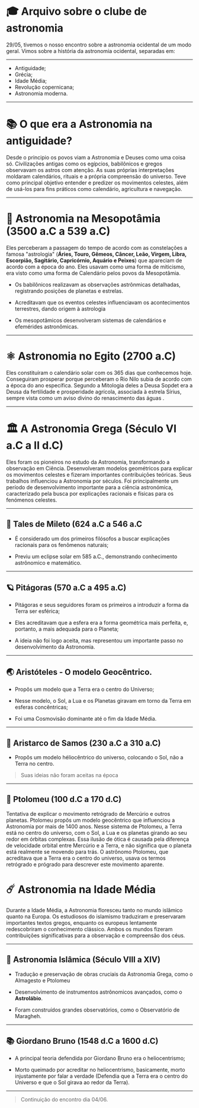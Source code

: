 # 🎓 Arquivo sobre o clube de astronomia

29/05, tivemos o nosso encontro sobre a astronomia ocidental de um modo geral. Vimos sobre a história da astronomia ocidental, separadas em: 

---
- Antiguidade;
- Grécia;
- Idade Média;
- Revolução copernicana;
- Astronomia moderna.
---

# 📚 O que era a Astronomia na antiguidade?

Desde o principio os povos viam a Astronomia e Deuses como uma coisa só. Civilizações antigas como os egípcios, babilônicos e gregos observavam os astros com atenção. As suas próprias interpretações moldaram calendários, rituais e a própria compreensão do universo.
Teve como principal objetivo entender e predizer os movimentos celestes, além de usá-los para fins práticos como calendário, agricultura e navegação.

---

# 📜 Astronomia na Mesopotâmia (3500 a.C a 539 a.C)

Eles perceberam a passagem do tempo de acordo com as constelações a famosa "astrologia" (**Áries, Touro, Gêmeos, Câncer, Leão, Virgem, Libra, Escorpião, Sagitário, Capricórnio, Aquário e Peixes**) que apareciam de acordo com a época do ano. Eles usavam como uma forma de miticismo, era visto como uma forma de Calendário pelos povos da Mesopotâmia.

 - Os babilônicos realizavam as observações astrônmicas detalhadas, registrando posições de planetas e estrelas.

 -  Acreditavam que os eventos celestes influenciavam os acontecimentos terrestres, dando origem à astrologia

 - Os mesopotâmicos desenvolveram sistemas de calendários e efemérides astronômicas.

---

# ⚛ Astronomia no Egito (2700 a.C)

Eles constituíram o calendário solar com os 365 dias que conhecemos hoje. Conseguiram prosperar porque perceberam o Rio Nilo subia de acordo com a época do ano específica. Segundo a Mitologia deles a Deusa Sopdet era a Deusa da fertilidade e prosperidade agrícola, associada à estrela Sírius, sempre vista como um aviso divino do renascimento das águas .

---

# 🏛️ A Astronomia Grega (Século VI a.C a II d.C)

Eles foram os pioneiros no estudo da Astronomia, transformando a observação em Ciência. Desenvolveram modelos geométricos para explicar os movimentos celestes e fizeram importantes contribuições teóricas. Seus trabalhos influenciou a Astronomia por séculos.
Foi principalmente um período de desenvolvimento importante para a ciência astronómica, caracterizado pela busca por explicações racionais e físicas para os fenómenos celestes.

---

## 🔺 Tales de Mileto (624 a.C a 546 a.C

  - É considerado um dos primeiros filósofos a buscar explicações racionais para os fenômenos naturais;

  - Previu um eclipse solar em 585 a.C., demonstrando conhecimento astrônomico e matemático.
 
---
## 🪐 Pitágoras (570 a.C a 495 a.C)

  - Pitágoras e seus seguidores foram os primeiros a introduzir a forma da Terra ser esférica;

  - Eles acreditavam que a esfera era a forma geométrica mais perfeita, e, portanto, a mais adequada para o Planeta;

  - A ideia não foi logo aceita, mas representou um importante passo no desenvolvimento da Astronomia.

---

## 🌏 Aristóteles - O modelo Geocêntrico.

 - Propôs um modelo que a Terra era o centro do Universo;

 - Nesse modelo, o Sol, a Lua e os Planetas giravam em torno da Terra em esferas concêntricas;

 - Foi uma Cosmovisão dominante até o fim da Idade Média.
 
---
## 🌌 Aristarco de Samos (230 a.C a 310 a.C)

 - Propôs um modelo héliocêntrico do universo, colocando o Sol, não a Terra no centro.
 

>Suas ideias não foram aceitas na época

---
## 🚀 Ptolomeu (100 d.C a 170 d.C)

Tentativa de explicar o movimento retrógrado de Mercúrio e outros planetas. Ptolomeu propôs um modelo geocêntrico que influenciou a Astronomia por mais de 1400 anos. Nesse sistema de Ptolomeu, a Terra está no centro do universo, com o Sol, a Lua e os planetas girando ao seu redor em órbitas complexas. Essa ilusão de ótica é causada pela diferença de velocidade orbital entre Mercúrio e a Terra, e não significa que o planeta está realmente se movendo para trás. O astrônomo Ptolomeu, que acreditava que a Terra era o centro do universo, usava os termos retrógrado e prógrado para descrever este movimento aparente. 


# ☄️ Astronomia na Idade Média

Durante a Idade Média, a Astronomia floresceu tanto no mundo islâmico quanto na Europa. Os estudiosos do islamismo traduziram e preservaram importantes textos gregos, enquanto os europeus lentamente redescobriram o conhecimento clássico. Ambos os mundos fizeram contribuições significativas para a observação e compreensão dos céus. 

---

## 🌟 Astronomia Islâmica (Século VIII a XIV)

- Tradução e preservação de obras cruciais da Astronomia Grega, como o Almagesto e Ptolomeu

- Desenvolvimento de instrumentos astrônomicos avançados, como o **Astrolábio**.

- Foram construídos grandes observatórios, como o Observatório de Maragheh.

---

## 📚 Giordano Bruno (1548 d.C a 1600 d.C)

- A principal teoria defendida por Giordano Bruno era o heliocentrismo;

- Morto queimado por acreditar no heliocentrismo, basicamente, morto injustamente por falar a verdade (Defendia que a Terra era o centro do Universo e que o Sol girava ao redor da Terra).

---

> Continuição do encontro dia 04/06.
